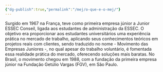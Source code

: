 ```yaml
---
{"dg-publish":true,"permalink":"/mej/o-que-e-o-mej/"}
---
```


Surgido em 1967 na França,  teve como primeira empresa júnior a Junior ESSEC Conseil, ligada aos estudantes de administração da ESSEC. O objetivo era proporcionar aos estudantes universitários uma experiência prática no mercado de trabalho, aplicando seus conhecimentos teóricos em projetos reais com clientes, sendo traduzido no nome - Movimento das Empresas Juniores -, no qual apesar do trabalho voluntário, é fomentada essa realidade prática do mercado, oferecendo soluções mais baratas. No Brasil, o movimento chegou em 1988, com a fundação da primeira empresa júnior na Fundação Getúlio Vargas (FGV), em São Paulo.